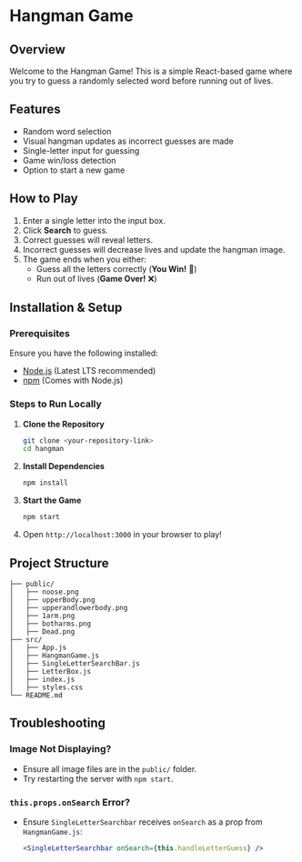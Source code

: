 # Hangman Game

## Overview
Welcome to the Hangman Game! This is a simple React-based game where you try to guess a randomly selected word before running out of lives.

## Features
- Random word selection
- Visual hangman updates as incorrect guesses are made
- Single-letter input for guessing
- Game win/loss detection
- Option to start a new game

## How to Play
1. Enter a single letter into the input box.
2. Click **Search** to guess.
3. Correct guesses will reveal letters.
4. Incorrect guesses will decrease lives and update the hangman image.
5. The game ends when you either:
   - Guess all the letters correctly (**You Win!** 🎉)
   - Run out of lives (**Game Over!** ❌)

## Installation & Setup
### Prerequisites
Ensure you have the following installed:
- [Node.js](https://nodejs.org/) (Latest LTS recommended)
- [npm](https://www.npmjs.com/) (Comes with Node.js)

### Steps to Run Locally
1. **Clone the Repository**
   ```sh
   git clone <your-repository-link>
   cd hangman
   ```
2. **Install Dependencies**
   ```sh
   npm install
   ```
3. **Start the Game**
   ```sh
   npm start
   ```
4. Open `http://localhost:3000` in your browser to play!

## Project Structure
```
├── public/
│   ├── noose.png
│   ├── upperBody.png
│   ├── upperandlowerbody.png
│   ├── 1arm.png
│   ├── botharms.png
│   ├── Dead.png
├── src/
│   ├── App.js
│   ├── HangmanGame.js
│   ├── SingleLetterSearchBar.js
│   ├── LetterBox.js
│   ├── index.js
│   ├── styles.css
└── README.md
```

## Troubleshooting
### Image Not Displaying?
- Ensure all image files are in the `public/` folder.
- Try restarting the server with `npm start`.

### `this.props.onSearch` Error?
- Ensure `SingleLetterSearchbar` receives `onSearch` as a prop from `HangmanGame.js`:
  ```jsx
  <SingleLetterSearchbar onSearch={this.handleLetterGuess} />
  ```
